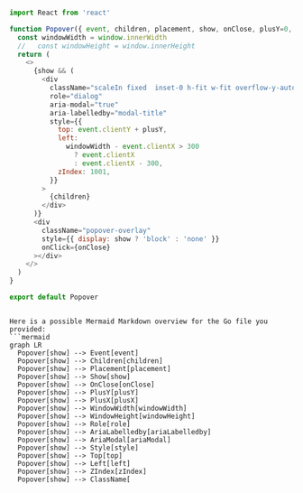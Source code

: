 ```js

import React from 'react'

function Popover({ event, children, placement, show, onClose, plusY=0, plusX=0 }) {
  const windowWidth = window.innerWidth
  //   const windowHeight = window.innerHeight
  return (
    <>
      {show && (
        <div
          className="scaleIn fixed  inset-0 h-fit w-fit overflow-y-auto rounded-md bg-white p-2 shadow-2xl shadow-lg"
          role="dialog"
          aria-modal="true"
          aria-labelledby="modal-title"
          style={{
            top: event.clientY + plusY,
            left:
              windowWidth - event.clientX > 300
                ? event.clientX
                : event.clientX - 300,
            zIndex: 1001,
          }}
        >
          {children}
        </div>
      )}
      <div
        className="popover-overlay"
        style={{ display: show ? 'block' : 'none' }}
        onClick={onClose}
      ></div>
    </>
  )
}

export default Popover


```

```mermaid

Here is a possible Mermaid Markdown overview for the Go file you provided:
```mermaid
graph LR
  Popover[show] --> Event[event]
  Popover[show] --> Children[children]
  Popover[show] --> Placement[placement]
  Popover[show] --> Show[show]
  Popover[show] --> OnClose[onClose]
  Popover[show] --> PlusY[plusY]
  Popover[show] --> PlusX[plusX]
  Popover[show] --> WindowWidth[windowWidth]
  Popover[show] --> WindowHeight[windowHeight]
  Popover[show] --> Role[role]
  Popover[show] --> AriaLabelledby[ariaLabelledby]
  Popover[show] --> AriaModal[ariaModal]
  Popover[show] --> Style[style]
  Popover[show] --> Top[top]
  Popover[show] --> Left[left]
  Popover[show] --> ZIndex[zIndex]
  Popover[show] --> ClassName[

```
